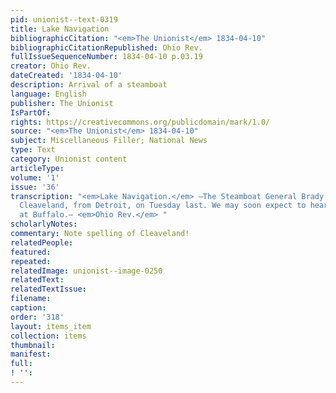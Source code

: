 ```yaml
---
pid: unionist--text-0319
title: Lake Navigation
bibliographicCitation: "<em>The Unionist</em> 1834-04-10"
bibliographicCitationRepublished: Ohio Rev.
fullIssueSequenceNumber: 1834-04-10 p.03.19
creator: Ohio Rev.
dateCreated: '1834-04-10'
description: Arrival of a steamboat
language: English
publisher: The Unionist
IsPartOf: 
rights: https://creativecommons.org/publicdomain/mark/1.0/
source: "<em>The Unionist</em> 1834-04-10"
subject: Miscellaneous Filler; National News
type: Text
category: Unionist content
articleType: 
volume: '1'
issue: '36'
transcription: "<em>Lake Navigation.</em> —The Steamboat General Brady arrived at
  Cleaveland, from Detroit, on Tuesday last. We may soon expect to hear of arrivals
  at Buffalo.— <em>Ohio Rev.</em> "
scholarlyNotes: 
commentary: Note spelling of Cleaveland!
relatedPeople: 
featured: 
repeated: 
relatedImage: unionist--image-0250
relatedText: 
relatedTextIssue: 
filename: 
caption: 
order: '318'
layout: items_item
collection: items
thumbnail: 
manifest: 
full: 
! '': 
---
```

